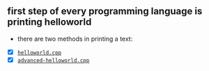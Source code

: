 ## first step of every programming language is printing helloworld

- there are two methods in printing a text:

- [x] [`helloworld.cpp`](helloworld.cpp)
- [x] [`advanced-helloworld.cpp`](advanced-helloworld.cpp)